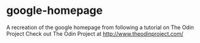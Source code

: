 # google-homepage
A recreation of the google homepage from following a tutorial on The Odin Project
Check out The Odin Project at http://www.theodinproject.com/
